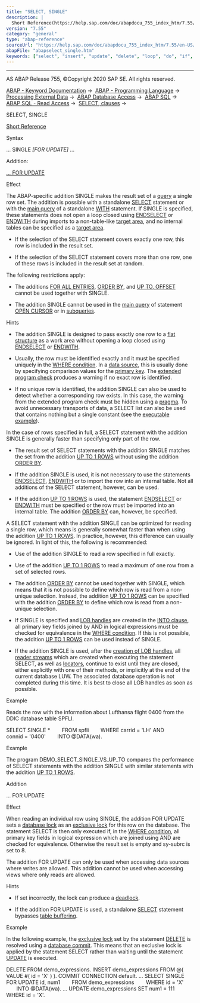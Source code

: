 ```yaml
---
title: "SELECT, SINGLE"
description: |
  Short Reference(https://help.sap.com/doc/abapdocu_755_index_htm/7.55/en-US/abapselect_shortref.htm) Syntax ... SINGLE FOR UPDATE ... Addition: ... FOR UPDATE(#!ABAP_ONE_ADD@1@) Effect The ABAP-specific addition SINGLE makes the result set of a query(https://help.sap.com/doc/abapdocu_75
version: "7.55"
category: "general"
type: "abap-reference"
sourceUrl: "https://help.sap.com/doc/abapdocu_755_index_htm/7.55/en-US/abapselect_single.htm"
abapFile: "abapselect_single.htm"
keywords: ["select", "insert", "update", "delete", "loop", "do", "if", "case", "try", "method", "data", "internal-table", "abapselect", "single"]
---
```


* * *

AS ABAP Release 755, ©Copyright 2020 SAP SE. All rights reserved.

[ABAP - Keyword Documentation](https://help.sap.com/doc/abapdocu_755_index_htm/7.55/en-US/abenabap.htm) →  [ABAP - Programming Language](https://help.sap.com/doc/abapdocu_755_index_htm/7.55/en-US/abenabap_reference.htm) →  [Processing External Data](https://help.sap.com/doc/abapdocu_755_index_htm/7.55/en-US/abenabap_language_external_data.htm) →  [ABAP Database Access](https://help.sap.com/doc/abapdocu_755_index_htm/7.55/en-US/abenabap_sql.htm) →  [ABAP SQL](https://help.sap.com/doc/abapdocu_755_index_htm/7.55/en-US/abenopensql.htm) →  [ABAP SQL - Read Access](https://help.sap.com/doc/abapdocu_755_index_htm/7.55/en-US/abenopen_sql_reading.htm) →  [SELECT, clauses](https://help.sap.com/doc/abapdocu_755_index_htm/7.55/en-US/abenselect_clauses.htm) → 

SELECT, SINGLE

[Short Reference](https://help.sap.com/doc/abapdocu_755_index_htm/7.55/en-US/abapselect_shortref.htm)

Syntax

... SINGLE *\[*FOR UPDATE*\]* ...

Addition:

[... FOR UPDATE](#!ABAP_ONE_ADD@1@)

Effect

The ABAP-specific addition SINGLE makes the result set of a [query](https://help.sap.com/doc/abapdocu_755_index_htm/7.55/en-US/abenquery_glosry.htm "Glossary Entry") a single row set. The addition is possible with a standalone [SELECT](https://help.sap.com/doc/abapdocu_755_index_htm/7.55/en-US/abapselect.htm) statement or with the [main query](https://help.sap.com/doc/abapdocu_755_index_htm/7.55/en-US/abenmainquery_glosry.htm "Glossary Entry") of a standalone [WITH](https://help.sap.com/doc/abapdocu_755_index_htm/7.55/en-US/abapwith.htm) statement. If SINGLE is specified, these statements does not open a loop closed using [ENDSELECT](https://help.sap.com/doc/abapdocu_755_index_htm/7.55/en-US/abapendselect.htm) or [ENDWITH](https://help.sap.com/doc/abapdocu_755_index_htm/7.55/en-US/abapendwith.htm) during imports to a non-table-like [target area](https://help.sap.com/doc/abapdocu_755_index_htm/7.55/en-US/abapinto_clause.htm), and no internal tables can be specified as a [target area](https://help.sap.com/doc/abapdocu_755_index_htm/7.55/en-US/abapinto_clause.htm).

-   If the selection of the SELECT statement covers exactly one row, this row is included in the result set.

-   If the selection of the SELECT statement covers more than one row, one of these rows is included in the result set at random.

The following restrictions apply:

-   The additions [FOR ALL ENTRIES](https://help.sap.com/doc/abapdocu_755_index_htm/7.55/en-US/abenwhere_all_entries.htm), [ORDER BY](https://help.sap.com/doc/abapdocu_755_index_htm/7.55/en-US/abaporderby_clause.htm), and [UP TO, OFFSET](https://help.sap.com/doc/abapdocu_755_index_htm/7.55/en-US/abapselect_up_to_offset.htm) cannot be used together with SINGLE.

-   The addition SINGLE cannot be used in the [main query](https://help.sap.com/doc/abapdocu_755_index_htm/7.55/en-US/abenmainquery_glosry.htm "Glossary Entry") of statement [OPEN CURSOR](https://help.sap.com/doc/abapdocu_755_index_htm/7.55/en-US/abapopen_cursor.htm) or in [subqueries](https://help.sap.com/doc/abapdocu_755_index_htm/7.55/en-US/abensubquery_glosry.htm "Glossary Entry").

Hints

-   The addition SINGLE is designed to pass exactly one row to a [flat structure](https://help.sap.com/doc/abapdocu_755_index_htm/7.55/en-US/abenflat_structure_glosry.htm "Glossary Entry") as a work area without opening a loop closed using [ENDSELECT](https://help.sap.com/doc/abapdocu_755_index_htm/7.55/en-US/abapendselect.htm) or [ENDWITH](https://help.sap.com/doc/abapdocu_755_index_htm/7.55/en-US/abapendwith.htm).

-   Usually, the row must be identified exactly and it must be specified uniquely in the [WHERE condition](https://help.sap.com/doc/abapdocu_755_index_htm/7.55/en-US/abapwhere.htm). In a [data source](https://help.sap.com/doc/abapdocu_755_index_htm/7.55/en-US/abapselect_data_source.htm), this is usually done by specifying comparison values for the [primary key](https://help.sap.com/doc/abapdocu_755_index_htm/7.55/en-US/abenprimary_key_glosry.htm "Glossary Entry"). The [extended program check](https://help.sap.com/doc/abapdocu_755_index_htm/7.55/en-US/abenextended_program_check_glosry.htm "Glossary Entry") produces a warning if no exact row is identified.

-   If no unique row is identified, the addition SINGLE can also be used to detect whether a corresponding row exists. In this case, the warning from the extended program check must be hidden using a [pragma](https://help.sap.com/doc/abapdocu_755_index_htm/7.55/en-US/abenpragma_glosry.htm "Glossary Entry"). To avoid unnecessary transports of data, a SELECT list can also be used that contains nothing but a single constant (see the [executable example](https://help.sap.com/doc/abapdocu_755_index_htm/7.55/en-US/abensql_expr_literal_abexa.htm)).

In the case of rows specified in full, a SELECT statement with the addition SINGLE is generally faster than specifying only part of the row.

-   The result set of SELECT statements with the addition SINGLE matches the set from the addition [UP TO 1 ROWS](https://help.sap.com/doc/abapdocu_755_index_htm/7.55/en-US/abapselect_up_to_offset.htm) without using the addition [ORDER BY](https://help.sap.com/doc/abapdocu_755_index_htm/7.55/en-US/abaporderby_clause.htm).

-   If the addition SINGLE is used, it is not necessary to use the statements [ENDSELECT](https://help.sap.com/doc/abapdocu_755_index_htm/7.55/en-US/abapendselect.htm), [ENDWITH](https://help.sap.com/doc/abapdocu_755_index_htm/7.55/en-US/abapendwith.htm) or to import the row into an internal table. Not all additions of the SELECT statement, however, can be used.

-   If the addition [UP TO 1 ROWS](https://help.sap.com/doc/abapdocu_755_index_htm/7.55/en-US/abapselect_up_to_offset.htm) is used, the statement [ENDSELECT](https://help.sap.com/doc/abapdocu_755_index_htm/7.55/en-US/abapendselect.htm) or [ENDWITH](https://help.sap.com/doc/abapdocu_755_index_htm/7.55/en-US/abapendwith.htm) must be specified or the row must be imported into an internal table. The addition [ORDER BY](https://help.sap.com/doc/abapdocu_755_index_htm/7.55/en-US/abaporderby_clause.htm) can, however, be specified.

A SELECT statement with the addition SINGLE can be optimized for reading a single row, which means is generally somewhat faster than when using the addition [UP TO 1 ROWS](https://help.sap.com/doc/abapdocu_755_index_htm/7.55/en-US/abapselect_up_to_offset.htm). In practice, however, this difference can usually be ignored. In light of this, the following is recommended:

-   Use of the addition SINGLE to read a row specified in full exactly.

-   Use of the addition [UP TO 1 ROWS](https://help.sap.com/doc/abapdocu_755_index_htm/7.55/en-US/abapselect_up_to_offset.htm) to read a maximum of one row from a set of selected rows.

-   The addition [ORDER BY](https://help.sap.com/doc/abapdocu_755_index_htm/7.55/en-US/abaporderby_clause.htm) cannot be used together with SINGLE, which means that it is not possible to define which row is read from a non-unique selection. Instead, the addition [UP TO 1 ROWS](https://help.sap.com/doc/abapdocu_755_index_htm/7.55/en-US/abapselect_up_to_offset.htm) can be specified with the addition [ORDER BY](https://help.sap.com/doc/abapdocu_755_index_htm/7.55/en-US/abaporderby_clause.htm) to define which row is read from a non-unique selection.

-   If SINGLE is specified and [LOB handles](https://help.sap.com/doc/abapdocu_755_index_htm/7.55/en-US/abenselect_into_lob_handles.htm) are created in the [INTO clause](https://help.sap.com/doc/abapdocu_755_index_htm/7.55/en-US/abapinto_clause.htm), all primary key fields joined by AND in logical expressions must be checked for equivalence in the [WHERE condition](https://help.sap.com/doc/abapdocu_755_index_htm/7.55/en-US/abapwhere.htm). If this is not possible, the addition [UP TO 1 ROWS](https://help.sap.com/doc/abapdocu_755_index_htm/7.55/en-US/abapselect_up_to_offset.htm) can be used instead of SINGLE.

-   If the addition SINGLE is used, after the [creation of LOB handles](https://help.sap.com/doc/abapdocu_755_index_htm/7.55/en-US/abenselect_into_lob_handles.htm), all [reader streams](https://help.sap.com/doc/abapdocu_755_index_htm/7.55/en-US/abenselect_into_lob_handles.htm) which are created when executing the statement SELECT, as well as [locators](https://help.sap.com/doc/abapdocu_755_index_htm/7.55/en-US/abenselect_into_lob_handles.htm), continue to exist until they are closed, either explicitly with one of their methods, or implicitly at the end of the current database LUW. The associated database operation is not completed during this time. It is best to close all LOB handles as soon as possible.

Example

Reads the row with the information about Lufthansa flight 0400 from the DDIC database table SPFLI.

SELECT SINGLE \*
       FROM spfli
       WHERE carrid = 'LH' AND
             connid = '0400'
       INTO @DATA(wa).

Example

The program DEMO\_SELECT\_SINGLE\_VS\_UP\_TO compares the performance of SELECT statements with the addition SINGLE with similar statements with the addition [UP TO 1 ROWS](https://help.sap.com/doc/abapdocu_755_index_htm/7.55/en-US/abapselect_up_to_offset.htm).

Addition

... FOR UPDATE

Effect

When reading an individual row using SINGLE, the addition FOR UPDATE sets a [database lock](https://help.sap.com/doc/abapdocu_755_index_htm/7.55/en-US/abendatabase_lock_glosry.htm "Glossary Entry") as an [exclusive lock](https://help.sap.com/doc/abapdocu_755_index_htm/7.55/en-US/abenexclusive_lock_glosry.htm "Glossary Entry") for this row on the database. The statement SELECT is then only executed if, in the [WHERE condition](https://help.sap.com/doc/abapdocu_755_index_htm/7.55/en-US/abapwhere.htm), all primary key fields in logical expression which are joined using AND are checked for equivalence. Otherwise the result set is empty and sy-subrc is set to 8.

The addition FOR UPDATE can only be used when accessing data sources where writes are allowed. This addition cannot be used when accessing views where only reads are allowed.

Hints

-   If set incorrectly, the lock can produce a [deadlock](https://help.sap.com/doc/abapdocu_755_index_htm/7.55/en-US/abendeadlock_glosry.htm "Glossary Entry").

-   If the addition FOR UPDATE is used, a standalone [SELECT](https://help.sap.com/doc/abapdocu_755_index_htm/7.55/en-US/abapselect.htm) statement bypasses [table buffering](https://help.sap.com/doc/abapdocu_755_index_htm/7.55/en-US/abentable_buffering_glosry.htm "Glossary Entry").

Example

In the following example, the [exclusive lock](https://help.sap.com/doc/abapdocu_755_index_htm/7.55/en-US/abenexclusive_lock_glosry.htm "Glossary Entry") set by the statement [DELETE](https://help.sap.com/doc/abapdocu_755_index_htm/7.55/en-US/abapdelete_dbtab.htm) is resolved using a [database commit](https://help.sap.com/doc/abapdocu_755_index_htm/7.55/en-US/abendb_commit.htm). This means that an exclusive lock is applied by the statement SELECT rather than waiting until the statement [UPDATE](https://help.sap.com/doc/abapdocu_755_index_htm/7.55/en-US/abapupdate.htm) is executed.

DELETE FROM demo\_expressions.
INSERT demo\_expressions FROM @( VALUE #( id = 'X' ) ).
COMMIT CONNECTION default.
...
SELECT SINGLE FOR UPDATE id, num1
       FROM demo\_expressions
       WHERE id = 'X'
       INTO @DATA(wa).
...
UPDATE demo\_expressions SET num1 = 111 WHERE id = 'X'.